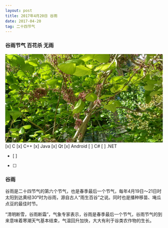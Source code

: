 ```yaml
---
layout: post
title: 2017年4月20日 谷雨
date: 2017-04-20
tag: 二十四节气
---
```


### 谷雨节气  百花杀 无雨

![](/images/24/2017_4_20.jpg)
[x] C
[x] C++
[x] Java
[x] Qt
[x] Android
[ ] C#
[ ] .NET
- [ ]
- [ ]


### 谷雨

谷雨是二十四节气的第六个节气，也是春季最后一个节气，每年4月19日～21日时太阳到达黄经30°时为谷雨，源自古人“雨生百谷”之说。同时也是播种移苗、埯瓜点豆的最佳时节。

“清明断雪，谷雨断霜”，气象专家表示，谷雨是春季最后一个节气，谷雨节气的到来意味着寒潮天气基本结束，气温回升加快，大大有利于谷类农作物的生长。
